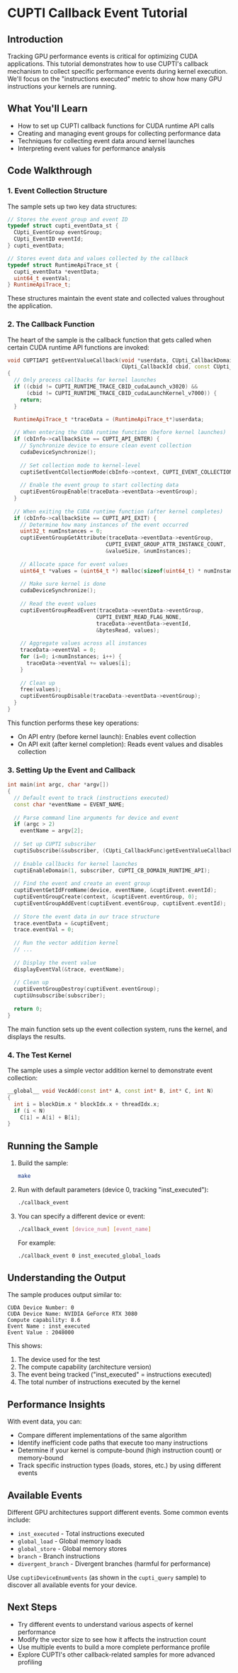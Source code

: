 # CUPTI Callback Event Tutorial

## Introduction

Tracking GPU performance events is critical for optimizing CUDA applications. This tutorial demonstrates how to use CUPTI's callback mechanism to collect specific performance events during kernel execution. We'll focus on the "instructions executed" metric to show how many GPU instructions your kernels are running.

## What You'll Learn

- How to set up CUPTI callback functions for CUDA runtime API calls
- Creating and managing event groups for collecting performance data
- Techniques for collecting event data around kernel launches
- Interpreting event values for performance analysis

## Code Walkthrough

### 1. Event Collection Structure

The sample sets up two key data structures:

```cpp
// Stores the event group and event ID
typedef struct cupti_eventData_st {
  CUpti_EventGroup eventGroup;
  CUpti_EventID eventId;
} cupti_eventData;

// Stores event data and values collected by the callback
typedef struct RuntimeApiTrace_st {
  cupti_eventData *eventData;
  uint64_t eventVal;
} RuntimeApiTrace_t;
```

These structures maintain the event state and collected values throughout the application.

### 2. The Callback Function

The heart of the sample is the callback function that gets called when certain CUDA runtime API functions are invoked:

```cpp
void CUPTIAPI getEventValueCallback(void *userdata, CUpti_CallbackDomain domain,
                                    CUpti_CallbackId cbid, const CUpti_CallbackData *cbInfo)
{
  // Only process callbacks for kernel launches
  if ((cbid != CUPTI_RUNTIME_TRACE_CBID_cudaLaunch_v3020) &&
      (cbid != CUPTI_RUNTIME_TRACE_CBID_cudaLaunchKernel_v7000)) {
    return;
  }

  RuntimeApiTrace_t *traceData = (RuntimeApiTrace_t*)userdata;
  
  // When entering the CUDA runtime function (before kernel launches)
  if (cbInfo->callbackSite == CUPTI_API_ENTER) {
    // Synchronize device to ensure clean event collection
    cudaDeviceSynchronize();
    
    // Set collection mode to kernel-level
    cuptiSetEventCollectionMode(cbInfo->context, CUPTI_EVENT_COLLECTION_MODE_KERNEL);
    
    // Enable the event group to start collecting data
    cuptiEventGroupEnable(traceData->eventData->eventGroup);
  }
  
  // When exiting the CUDA runtime function (after kernel completes)
  if (cbInfo->callbackSite == CUPTI_API_EXIT) {
    // Determine how many instances of the event occurred
    uint32_t numInstances = 0;
    cuptiEventGroupGetAttribute(traceData->eventData->eventGroup, 
                               CUPTI_EVENT_GROUP_ATTR_INSTANCE_COUNT, 
                               &valueSize, &numInstances);
    
    // Allocate space for event values
    uint64_t *values = (uint64_t *) malloc(sizeof(uint64_t) * numInstances);
    
    // Make sure kernel is done
    cudaDeviceSynchronize();
    
    // Read the event values
    cuptiEventGroupReadEvent(traceData->eventData->eventGroup, 
                            CUPTI_EVENT_READ_FLAG_NONE, 
                            traceData->eventData->eventId, 
                            &bytesRead, values);
    
    // Aggregate values across all instances
    traceData->eventVal = 0;
    for (i=0; i<numInstances; i++) {
      traceData->eventVal += values[i];
    }
    
    // Clean up
    free(values);
    cuptiEventGroupDisable(traceData->eventData->eventGroup);
  }
}
```

This function performs these key operations:
- On API entry (before kernel launch): Enables event collection
- On API exit (after kernel completion): Reads event values and disables collection

### 3. Setting Up the Event and Callback

```cpp
int main(int argc, char *argv[])
{
  // Default event to track (instructions executed)
  const char *eventName = EVENT_NAME;
  
  // Parse command line arguments for device and event
  if (argc > 2)
    eventName = argv[2];
  
  // Set up CUPTI subscriber
  cuptiSubscribe(&subscriber, (CUpti_CallbackFunc)getEventValueCallback, &trace);
  
  // Enable callbacks for kernel launches
  cuptiEnableDomain(1, subscriber, CUPTI_CB_DOMAIN_RUNTIME_API);
  
  // Find the event and create an event group
  cuptiEventGetIdFromName(device, eventName, &cuptiEvent.eventId);
  cuptiEventGroupCreate(context, &cuptiEvent.eventGroup, 0);
  cuptiEventGroupAddEvent(cuptiEvent.eventGroup, cuptiEvent.eventId);
  
  // Store the event data in our trace structure
  trace.eventData = &cuptiEvent;
  trace.eventVal = 0;
  
  // Run the vector addition kernel
  // ...
  
  // Display the event value
  displayEventVal(&trace, eventName);
  
  // Clean up
  cuptiEventGroupDestroy(cuptiEvent.eventGroup);
  cuptiUnsubscribe(subscriber);
  
  return 0;
}
```

The main function sets up the event collection system, runs the kernel, and displays the results.

### 4. The Test Kernel

The sample uses a simple vector addition kernel to demonstrate event collection:

```cpp
__global__ void VecAdd(const int* A, const int* B, int* C, int N)
{
  int i = blockDim.x * blockIdx.x + threadIdx.x;
  if (i < N)
    C[i] = A[i] + B[i];
}
```

## Running the Sample

1. Build the sample:
   ```bash
   make
   ```

2. Run with default parameters (device 0, tracking "inst_executed"):
   ```bash
   ./callback_event
   ```

3. You can specify a different device or event:
   ```bash
   ./callback_event [device_num] [event_name]
   ```

   For example:
   ```bash
   ./callback_event 0 inst_executed_global_loads
   ```

## Understanding the Output

The sample produces output similar to:

```
CUDA Device Number: 0
CUDA Device Name: NVIDIA GeForce RTX 3080
Compute capability: 8.6
Event Name : inst_executed
Event Value : 2048000
```

This shows:
1. The device used for the test
2. The compute capability (architecture version)
3. The event being tracked ("inst_executed" = instructions executed)
4. The total number of instructions executed by the kernel

## Performance Insights

With event data, you can:
- Compare different implementations of the same algorithm
- Identify inefficient code paths that execute too many instructions
- Determine if your kernel is compute-bound (high instruction count) or memory-bound
- Track specific instruction types (loads, stores, etc.) by using different events

## Available Events

Different GPU architectures support different events. Some common events include:
- `inst_executed` - Total instructions executed
- `global_load` - Global memory loads
- `global_store` - Global memory stores
- `branch` - Branch instructions
- `divergent_branch` - Divergent branches (harmful for performance)

Use `cuptiDeviceEnumEvents` (as shown in the `cupti_query` sample) to discover all available events for your device.

## Next Steps

- Try different events to understand various aspects of kernel performance
- Modify the vector size to see how it affects the instruction count
- Use multiple events to build a more complete performance profile
- Explore CUPTI's other callback-related samples for more advanced profiling 